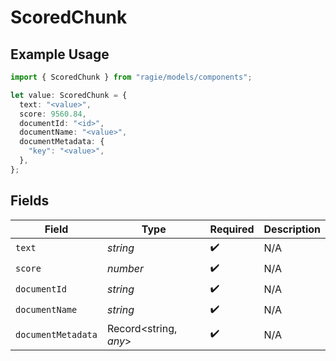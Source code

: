 # ScoredChunk

## Example Usage

```typescript
import { ScoredChunk } from "ragie/models/components";

let value: ScoredChunk = {
  text: "<value>",
  score: 9560.84,
  documentId: "<id>",
  documentName: "<value>",
  documentMetadata: {
    "key": "<value>",
  },
};
```

## Fields

| Field                 | Type                  | Required              | Description           |
| --------------------- | --------------------- | --------------------- | --------------------- |
| `text`                | *string*              | :heavy_check_mark:    | N/A                   |
| `score`               | *number*              | :heavy_check_mark:    | N/A                   |
| `documentId`          | *string*              | :heavy_check_mark:    | N/A                   |
| `documentName`        | *string*              | :heavy_check_mark:    | N/A                   |
| `documentMetadata`    | Record<string, *any*> | :heavy_check_mark:    | N/A                   |